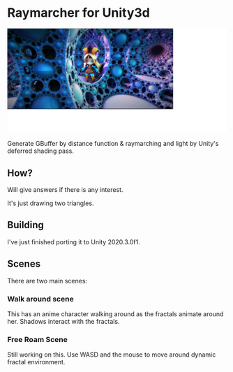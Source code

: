 # Raymarcher for Unity3d

![image](doc/Example.jpg)

Generate GBuffer by distance function & raymarching and light by Unity's deferred shading pass.  

## How?

Will give answers if there is any interest.

It's just drawing two triangles.

## Building

I've just finished porting it to Unity 2020.3.0f1.

## Scenes

There are two main scenes:

### Walk around scene
This has an anime character walking around as the fractals animate around her. Shadows interact with the fractals.

### Free Roam Scene
Still working on this. Use  WASD and the mouse to move around dynamic fractal environment.
